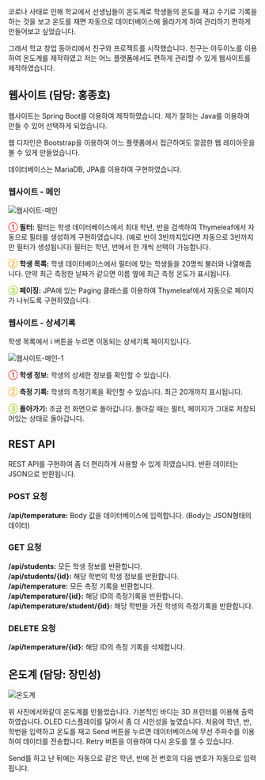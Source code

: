 코로나 사태로 인해 학교에서 선생님들이 온도계로 학생들의 온도를 재고 수기로 기록을 하는 것을 보고 온도를 재면 자동으로 데이터베이스에
올라가게 하여 관리하기 편하게 만들어보고 싶었습니다.

그래서 학교 창업 동아리에서 친구와 프로젝트를 시작했습니다.
친구는 아두이노를 이용하여 온도계를 제작하였고 저는 어느 플랫폼에서도 편하게 관리할 수 있게 웹사이트를 제작하였습니다.

## 웹사이트 (담당: 홍종호)

웹사이트는 Spring Boot를 이용하여 제작하였습니다.
제가 잘하는 Java를 이용하여 만들 수 있어 선택하게 되었습니다.

웹 디자인은 Bootstrap을 이용하여 어느 플랫폼에서 접근하여도 깔끔한 웹 레이아웃을 볼 수 있게 만들었습니다.

데이터베이스는 MariaDB, JPA를 이용하여 구현하였습니다.

### 웹사이트 - 메인

![웹사이트-메인](https://user-images.githubusercontent.com/41239679/103797208-865f4980-508b-11eb-9d8f-c7248f5a4710.png)

**<span style="color: #ff4c4c">①</span> 필터:** 필터는 학생 데이터베이스에서 최대 학년, 반을 검색하여 Thymeleaf에서 자동으로 필터를 생성하게 구현하였습니다. (예로 반이 3반까지있다면 자동으로 3반까지만 필터가 생성됩니다) 필터는 학년, 반에서 한 개씩 선택이 가능합니다. <br/>

**<span style="color: #ffba4c">②</span> 학생 목록:** 학생 데이터베이스에서 필터에 맞는 학생들을 20명씩 불러와 나열해줍니다. 만약 최근 측정한 날짜가 같으면 이름 옆에 최근 측정 온도가 표시됩니다.<br/>

**<span style="color: #aad73f">③</span> 페이징:** JPA에 있는 Paging 클래스를 이용하여 Thymeleaf에서 자동으로 페이지가 나뉘도록 구현하였습니다. <br/>

### 웹사이트 - 상세기록

학생 목록에서 i 버튼을 누르면 이동되는 상세기록 페이지입니다.

![웹사이트-메인-1](https://user-images.githubusercontent.com/41239679/103797407-c7575e00-508b-11eb-8884-59bb7636cecd.png)

**<span style="color: #ff4c4c">①</span> 학생 정보:** 학생의 상세한 정보를 확인할 수 있습니다. <br/>

**<span style="color: #ffba4c">②</span> 측정 기록:** 학생의 측정기록을 확인할 수 있습니다. 최근 20개까지 표시됩니다. <br/>

**<span style="color: #aad73f">③</span> 돌아가기:** 조금 전 화면으로 돌아갑니다. 돌아갈 때는 필터, 페이지가 그대로 저장되어있는 상태로 돌아갑니다. <br/>

## REST API

REST API를 구현하여 좀 더 편리하게 사용할 수 있게 하였습니다.
반환 데이터는 JSON으로 반환됩니다.

### POST 요청

**/api/temperature:** Body 값을 데이터베이스에 입력합니다. (Body는 JSON형태의 데이터) <br/>

### GET 요청

**/api/students:** 모든 학생 정보를 반환합니다. <br/>
**/api/students/{id}:** 해당 학번의 학생 정보를 반환합니다. <br/>
**/api/temperature:** 모든 측정 기록을 반환합니다. <br/>
**/api/temperature/{id}:** 해당 ID의 측정기록을 반환합니다. <br/>
**/api/temperature/student/{id}:** 해당 학번을 가진 학생의 측정기록을 반환합니다. <br/>

### DELETE 요청

**/api/temperature/{id}:** 해당 ID의 측정 기록을 삭제합니다.<br/>

## 온도계 (담당: 장민성)

![온도계](https://user-images.githubusercontent.com/41239679/103776420-c403a880-5072-11eb-9c88-d8cbb1ddd81e.jpg)

위 사진에서와같이 온도계를 만들었습니다. 기본적인 바디는 3D 프린터를 이용해 출력하였습니다.
OLED 디스플레이를 달아서 좀 더 시인성을 높였습니다.
처음에 학년, 반, 학번을 입력하고 온도를 재고 Send 버튼을 누르면 데이터베이스에 무선 주파수를 이용하여
데이터를 전송합니다. Retry 버튼을 이용하여 다시 온도를 잴 수 있습니다.

Send를 하고 난 뒤에는 자동으로 같은 학년, 반에 전 번호의 다음 번호가 자동으로 입력됩니다.
